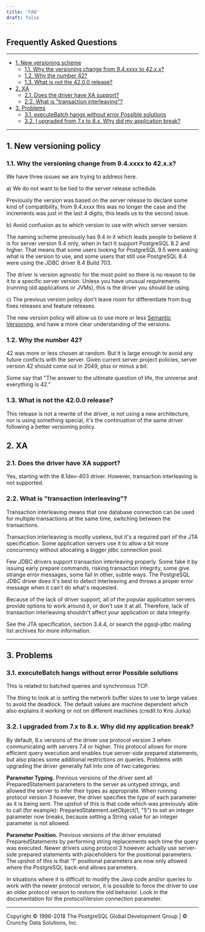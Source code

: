 ```yaml
---
title: 'FAQ'
draft: false
---
```


## Frequently Asked Questions

* * * * *

-   [1. New versioning scheme](#versioning)
    -   [1.1. Why the versioning change from 9.4.xxxx to
        42.x.x?](#version-change)
    -   [1.2. Why the number 42?](#why-42)
    -   [1.3. What is not the 42.0.0 release?](#42-is-not)
-   [2. XA](#xa)
    -   [2.1. Does the driver have XA support?](#xa-support)
    -   [2.2. What is "transaction
        interleaving"?](#transaction-interleaving)
-   [3. Problems](#problems)
    -   [3.1. executeBatch hangs without error Possible
        solutions](#executeBatch-hangs-without-error)
    -   [3.2. I upgraded from 7.x to 8.x. Why did my application
        break?](#upgradeTo80)

* * * * *

## 1. New versioning policy

### 1.1. Why the versioning change from 9.4.xxxx to 42.x.x?

We have three issues we are trying to address here.

​a) We do not want to be tied to the server release schedule.

Previously the version was based on the server release to declare some
kind of compatibility, from 9.4.xxxx this was no longer the case and the
increments was just in the last 4 digits, this leads us to the second
issue.

​b) Avoid confusion as to which version to use with which server
version.

The naming scheme previously has 9.4 in it which leads people to believe
it is for server version 9.4 only, when in fact it support PostgreSQL
8.2 and higher. That means that some users looking for PostgreSQL 9.5
were asking what is the version to use, and some users that still use
PostgreSQL 8.4 were using the JDBC driver 8.4 Build 703.

The driver is version agnostic for the most point so there is no reason
to tie it to a specific server version. Unless you have unusual
requirements (running old applications or JVMs), this is the driver you
should be using.

​c) The previous version policy don't leave room for differentiate from
bug fixes releases and feature releases.

The new version policy will allow us to use more or less [Semantic
Versioning](http://semver.org/), and have a more clear understanding of
the versions.

### 1.2. Why the number 42?

42 was more or less chosen at random. But it is large enough to avoid
any future conflicts with the server. Given current server project
policies, server version 42 should come out in 2049, plus or minus a
bit.

Some say that "The answer to the ultimate question of life, the universe
and everything is 42."

### 1.3. What is not the 42.0.0 release?

This release is not a rewrite of the driver, is not using a new
architecture, nor is using something special, it's the continuation of
the same driver following a better versioning policy.

## 2. XA

### 2.1. Does the driver have XA support?

Yes, starting with the 8.1dev-403 driver. However, transaction
interleaving is not supported.

### 2.2. What is "transaction interleaving"?

Transaction interleaving means that one database connection can be used
for multiple transactions at the same time, switching between the
transactions.

Transaction interleaving is mostly useless, but it's a required part of
the JTA specification. Some application servers use it to allow a bit
more concurrency without allocating a bigger jdbc connection pool.

Few JDBC drivers support transaction interleaving properly. Some fake it
by issuing early prepare commands, risking transaction integrity, some
give strange error messages, some fail in other, subtle ways. The
PostgreSQL JDBC driver does it's best to detect interleaving and throws
a proper error message when it can't do what's requested.

Because of the lack of driver support, all of the popular application
servers provide options to work around it, or don't use it at all.
Therefore, lack of transaction interleaving shouldn't affect your
application or data integrity.

See the JTA specification, section 3.4.4, or search the pgsql-jdbc
mailing list archives for more information.

* * * * *

## 3. Problems

### 3.1. executeBatch hangs without error Possible solutions

This is related to batched queries and synchronous TCP.

The thing to look at is setting the network buffer sizes to use to large
values to avoid the deadlock. The default values are machine dependent
which also explains it working or not on different machines (credit to
Kris Jurka)

### 3.2. I upgraded from 7.x to 8.x. Why did my application break?

By default, 8.x versions of the driver use protocol version 3 when
communicating with servers 7.4 or higher. This protocol allows for more
efficient query execution and enables true server-side prepared
statements, but also places some additional restrictions on queries.
Problems with upgrading the driver generally fall into one of two
categories:

**Parameter Typing.** Previous versions of the driver sent all
PreparedStatement parameters to the server as untyped strings, and
allowed the server to infer their types as appropriate. When running
protocol version 3 however, the driver specifies the type of each
parameter as it is being sent. The upshot of this is that code which was
previously able to call (for example): PreparedStatement.setObject(1,
"5") to set an integer parameter now breaks, because setting a String
value for an integer parameter is not allowed.

**Parameter Position.** Previous versions of the driver emulated
PreparedStatements by performing string replacements each time the query
was executed. Newer drivers using protocol 3 however actually use
server-side prepared statements with placeholders for the positional
parameters. The upshot of this is that '?' positional parameters are now
only allowed where the PostgreSQL back-end allows parameters.

In situations where it is difficult to modify the Java code and/or
queries to work with the newer protocol version, it is possible to force
the driver to use an older protocol version to restore the old behavior.
Look in the documentation for the protocolVersion connection parameter.

* * * * *

Copyright © 1996-2018 The PostgreSQL Global Development Group | © Crunchy Data Solutions, Inc.
